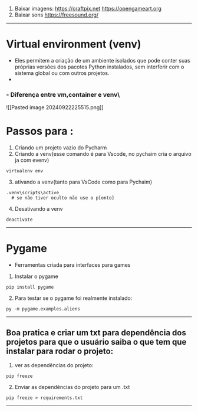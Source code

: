 1. Baixar imagens:
https://craftpix.net
https://opengameart.org
2. Baixar sons
https://freesound.org/

---
# Virtual environment (venv)
- Eles permitem a criação de um ambiente isolados que pode conter suas próprias versões dos pacotes Python instalados, sem interferir com o sistema global ou com outros projetos.
- 

### - Diferença entre vm,container e venv\
![[Pasted image 20240922225515.png]]
# Passos para :
1. Criando um projeto vazio do Pycharm
2. Criando a venv(esse comando é para Vscode, no pychaim cria o arquivo ja com evenv)
```
virtualenv env
```
3. ativando a venv(tanto para VsCode como para Pychaim)
``` shell
.venv\scripts\active
  # se não tiver oculto não use o p[onto]
```
4. Desativando a venv
```
deactivate
```
----
# Pygame
- Ferramentas criada para interfaces para games
1. Instalar o pygame
```shell
pip install pygame
```
2. Para testar se o pygame foi realmente instalado:
```shell
py -m pygame.examples.aliens
```
---
## Boa pratica e criar um txt para dependência dos projetos para que o usuário saiba o que tem que instalar para rodar o projeto:

1. ver as dependências do projeto:
```shell
pip freeze
```
2. Enviar as dependências do projeto para um .txt
```shell
pip freeze > requirements.txt
```

---

